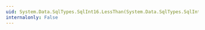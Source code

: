 ```yaml
---
uid: System.Data.SqlTypes.SqlInt16.LessThan(System.Data.SqlTypes.SqlInt16,System.Data.SqlTypes.SqlInt16)
internalonly: False
---
```

